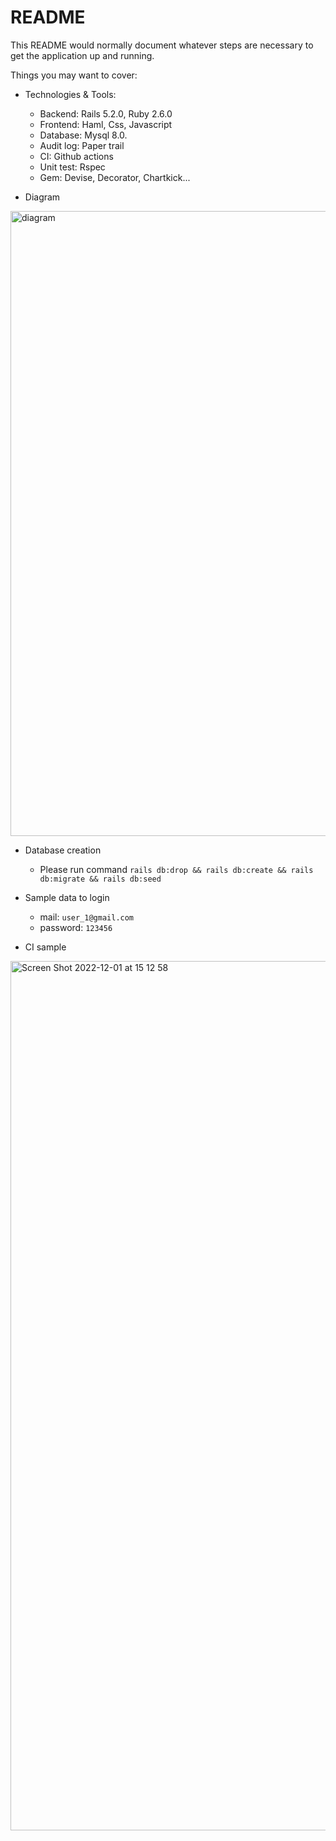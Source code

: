 # README

This README would normally document whatever steps are necessary to get the
application up and running.

Things you may want to cover:
* Technologies & Tools:
  - Backend: Rails 5.2.0, Ruby 2.6.0
  - Frontend: Haml, Css, Javascript
  - Database: Mysql 8.0.
  - Audit log: Paper trail
  - CI: Github actions
  - Unit test: Rspec
  - Gem: Devise, Decorator, Chartkick...

* Diagram
<img width="1000" alt="diagram" src="https://user-images.githubusercontent.com/20606548/204999699-c91c68cf-92fe-43e0-8c60-4a5a66030ef6.png">

* Database creation
  - Please run command `rails db:drop && rails db:create && rails db:migrate && rails db:seed`

* Sample data to login
  - mail: `user_1@gmail.com`
  - password: `123456`

* CI sample
<img width="1391" alt="Screen Shot 2022-12-01 at 15 12 58" src="https://user-images.githubusercontent.com/20606548/205000307-afe3663a-2ebb-4cbc-9d0d-a60a607990b5.png">
